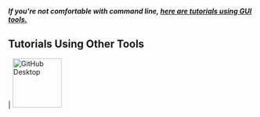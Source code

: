 




#### *If you're not comfortable with command line, [here are tutorials using GUI tools.]( #tutorials-using-other-tools )*



















## Tutorials Using Other Tools

| <a href="github-desktop-tutorial.md"><img alt="GitHub Desktop" src="https://desktop.github.com/images/desktop-icon.svg" width="100"></a> 